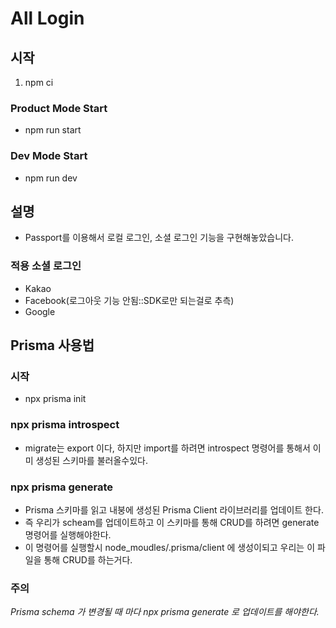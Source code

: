 # All Login

## 시작

1. npm ci

### Product Mode Start

- npm run start

### Dev Mode Start

- npm run dev

## 설명

- Passport를 이용해서 로컬 로그인, 소셜 로그인 기능을 구현해놓았습니다.

### 적용 소셜 로그인

- Kakao
- Facebook(로그아웃 기능 안됨::SDK로만 되는걸로 추측)
- Google

## Prisma 사용법

### 시작

- npx prisma init

### npx prisma introspect

- migrate는 export 이다, 하지만 import를 하려면 introspect 명령어를 통해서 이미 생성된 스키마를 불러올수있다.

### npx prisma generate

- Prisma 스키마를 읽고 내붕에 생성된 Prisma Client 라이브러리를 업데이트 한다.
- 즉 우리가 scheam를 업데이트하고 이 스키마를 통해 CRUD를 하려면 generate 명령어를 실행해야한다.
- 이 명령어를 실행할시 node_moudles/.prisma/client 에 생성이되고 우리는 이 파일을 통해 CRUD를 하는거다.

### 주의

_Prisma schema 가 변경될 때 마다 npx prisma generate 로 업데이트를 해야한다._
